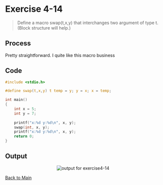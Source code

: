 # Exercise 4-14

> Define a macro swap(t,x,y) that interchanges two argument of type t. (Block structure will help.)

## Process
Pretty straightforward. I quite like this macro business

## Code
```c
#include <stdio.h>

#define swap(t,x,y) t temp = y; y = x; x = temp;

int main()
{
    int x = 5;
    int y = 7;
    
    printf("x:%d y:%d\n", x, y);
    swap(int, x, y);
    printf("x:%d y:%d\n", x, y);
    return 0;
}
```

## Output
<p align="center">
  <image src="../assets/exercise4-14.jpg" alt="output for exercise4-14" />
</p>

[Back to Main](../readme.md)
